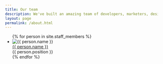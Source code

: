 ```yaml
---
title: Our team
description: We've built an amazing team of developers, marketers, designers and sales people.
layout: page
permalink: /about.html
---
```

<ul class="staff">
	{% for person in site.staff_members %}
		<li>
			<div class="square-image"><img src="{% include relative-src.html src=person.image_path %}" alt="{{ person.name }}"/></div>
			<div class="name"><a target="_blank" href="https://twitter.com/{{ person.twitter }}">{{ person.name }}</a></div>
			<div class="position">{{ person.position }}</div>
		</li>
	{% endfor %}
</ul>

